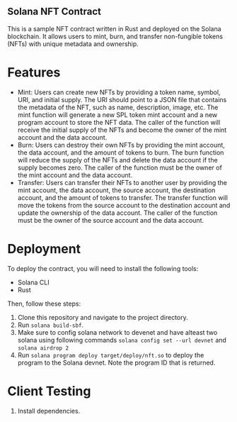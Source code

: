 ## Solana NFT Contract
This is a sample NFT contract written in Rust and deployed on the Solana blockchain. It allows users to mint, burn, and transfer non-fungible tokens (NFTs) with unique metadata and ownership.

# Features
- Mint: Users can create new NFTs by providing a token name, symbol, URI, and initial supply. The URI should point to a JSON file that contains the metadata of the NFT, such as name, description, image, etc. The mint function will generate a new SPL token mint account and a new program account to store the NFT data. The caller of the function will receive the initial supply of the NFTs and become the owner of the mint account and the data account.
- Burn: Users can destroy their own NFTs by providing the mint account, the data account, and the amount of tokens to burn. The burn function will reduce the supply of the NFTs and delete the data account if the supply becomes zero. The caller of the function must be the owner of the mint account and the data account.
- Transfer: Users can transfer their NFTs to another user by providing the mint account, the data account, the source account, the destination account, and the amount of tokens to transfer. The transfer function will move the tokens from the source account to the destination account and update the ownership of the data account. The caller of the function must be the owner of the source account and the data account.

# Deployment

To deploy the contract, you will need to install the following tools:

- Solana CLI
- Rust

Then, follow these steps:

1. Clone this repository and navigate to the project directory.
2. Run ```solana build-sbf```.
3. Make sure to config solana network to devenet and have alteast two solana using following commands ```solana config set --url devnet``` and ```solana airdrop 2```
4. Run ```solana program deploy target/deploy/nft.so``` to deploy the program to the Solana devnet. Note the program ID that is returned.

# Client Testing

1. Install dependencies.

